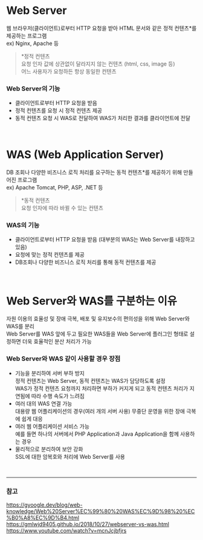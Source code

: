 # Web Server
웹 브라우저(클라이언트)로부터 HTTP 요청을 받아 HTML 문서와 같은 정적 컨텐츠*를 제공하는 프로그램  
ex) Nginx, Apache 등

> *정적 컨텐츠  
> 요청 인자 값에 상관없이 달라지지 않는 컨텐츠 (html, css, image 등)  
> 어느 사용자가 요청하든 항상 동일한 컨텐츠

### Web Server의 기능
- 클라이언트로부터 HTTP 요청을 받음
- 정적 컨텐츠를 요청 시 정적 컨텐츠 제공
- 동적 컨텐츠 요청 시 WAS로 전달하여 WAS가 처리한 결과를 클라이언트에 전달
<br>

# WAS (Web Application Server)
DB 조회나 다양한 비즈니스 로직 처리를 요구하는 동적 컨텐츠*를 제공하기 위해 만들어진 프로그램  
ex) Apache Tomcat, PHP, ASP, .NET 등

> *동적 컨텐츠  
> 요청 인자에 따라 바뀔 수 있는 컨텐츠

### WAS의 기능
- 클라이언트로부터 HTTP 요청을 받음 (대부분의 WAS는 Web Server를 내장하고 있음)
- 요청에 맞는 정적 컨텐츠를 제공
- DB조회나 다양한 비즈니스 로직 처리를 통해 동적 컨텐츠를 제공
<br>

# Web Server와 WAS를 구분하는 이유
자원 이용의 효율성 및 장애 극복, 배포 및 유지보수의 편의성을 위해 Web Server와 WAS를 분리  
Web Server를 WAS 앞에 두고 필요한 WAS들을 Web Server에 플러그인 형태로 설정하면 더욱 효율적인 분산 처리가 가능  

### Web Server와 WAS 같이 사용할 경우 장점
- 기능을 분리하여 서버 부하 방지  
  정적 컨텐츠는 Web Server, 동적 컨텐츠는 WAS가 담당하도록 설정  
  WAS가 정적 컨텐츠 요청까지 처리하면 부하가 커지게 되고 동적 컨텐츠 처리가 지연됨에 따라 수행 속도가 느려짐
- 여러 대의 WAS 연결 가능  
  대용량 웹 어플리케이션의 경우(여러 개의 서버 사용) 무중단 운영을 위한 장애 극복에 쉽게 대응
- 여러 웹 어플리케이션 서비스 가능  
  예를 들면 하나의 서버에서 PHP Application과 Java Application을 함께 사용하는 경우
- 물리적으로 분리하여 보안 강화  
  SSL에 대한 암복호와 처리에 Web Server를 사용
<br>

---

### 참고
https://gyoogle.dev/blog/web-knowledge/Web%20Server%EC%99%80%20WAS%EC%9D%98%20%EC%B0%A8%EC%9D%B4.html  
https://gmlwjd9405.github.io/2018/10/27/webserver-vs-was.html  
https://www.youtube.com/watch?v=mcnJcjbfjrs  
